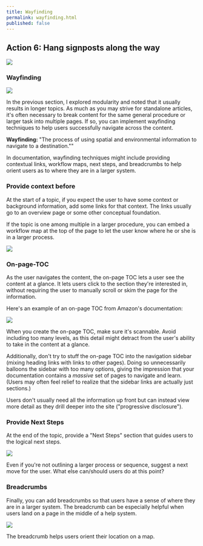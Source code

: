 ```yaml
---
title: Wayfinding
permalink: wayfinding.html
published: false
---
```


## Action 6: Hang signposts along the way

<a href="https://developer.amazon.com/public/solutions/devices/fire-tv/docs/fire-app-builder-set-up-recipes-categories"><img src="https://s3-us-west-1.amazonaws.com/idratherbewritingmedia.com/images/simplifying-complexity/amazonsignposts.png"/></a>

### Wayfinding

<img src="https://s3-us-west-1.amazonaws.com/idratherbewritingmedia.com/images/simplifying-complexity/wtd_doc_navigation_wayfinding.svg" class="vectorStyle"/>

In the previous section, I explored modularity and noted that it usually results in longer topics. As much as you may strive for standalone articles, it's often necessary to break content for the same general procedure or larger task into multiple pages. If so, you can implement wayfinding techniques to help users successfully navigate across the content.

<div class="bs-callout bs-callout-primary"><b>Wayfinding: </b>"The process of using spatial and environmental information to navigate to a destination.""</div>

In documentation, wayfinding techniques might include providing contextual links, workflow maps, next steps, and breadcrumbs to help orient users as to where they are in a larger system.

### Provide context before

At the start of a topic, if you expect the user to have some context or background information, add some links for that context. The links usually go to an overview page or some other conceptual foundation.

If the topic is one among multiple in a larger procedure, you can embed a workflow map at the top of the page to let the user know where he or she is in a larger process.

<a href="http://docs.aws.amazon.com/AmazonS3/latest/gsg/PuttingAnObjectInABucket.html"><img src="https://s3-us-west-1.amazonaws.com/idratherbewritingmedia.com/images/simplifying-complexity/aws.png" style="vectorImage" /></a>

### On-page-TOC

As the user navigates the content, the on-page TOC lets a user see the content at a glance. It lets users click to the section they're interested in, without requiring the user to manually scroll or skim the page for the information.

Here's an example of an on-page TOC from Amazon's documentation:

<a href="https://developer.amazon.com/public/solutions/devices/fire-tv/docs/fire-app-builder-overview"><img src="https://s3-us-west-1.amazonaws.com/idratherbewritingmedia.com/images/simplifying-complexity/fabtoc.png" style="vectorImage" /></a>

When you create the on-page TOC, make sure it's scannable. Avoid including too many levels, as this detail might detract from the user's ability to take in the content at a glance.

Additionally, don't try to stuff the on-page TOC into the navigation sidebar (mixing heading links with links to other pages). Doing so unnecessarily balloons the sidebar with too many options, giving the impression that your documentation contains a *massive* set of pages to navigate and learn. (Users may often feel relief to realize that the sidebar links are actually just sections.)

Users don't usually need all the information up front but can instead view more detail as they drill deeper into the site ("progressive disclosure").

### Provide Next Steps

At the end of the topic, provide a "Next Steps" section that guides users to the logical next steps.

<a href="https://www.firebase.com/docs/web/guide/saving-data.html"><img src="https://s3-us-west-1.amazonaws.com/idratherbewritingmedia.com/images/simplifying-complexity/firebase.png" /></a>

Even if you're not outlining a larger process or sequence, suggest a next move for the user. What else can/should users do at this point?

### Breadcrumbs

Finally, you can add breadcrumbs so that users have a sense of where they are in a larger system. The breadcrumb can be especially helpful when users land on a page in the middle of a help system.

<a href="https://developers.facebook.com/docs/accountkit/countrycodes"><img src="https://s3-us-west-1.amazonaws.com/idratherbewritingmedia.com/images/simplifying-complexity/facebookbreadcrumbs.png"/></a>

The breadcrumb helps users orient their location on a map.
